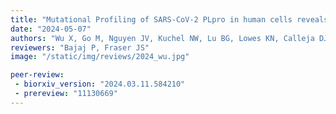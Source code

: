 ```yaml
---
title: "Mutational Profiling of SARS-CoV-2 PLpro in human cells reveals requirements for function, structure, and drug escape"
date: "2024-05-07"
authors: "Wu X, Go M, Nguyen JV, Kuchel NW, Lu BG, Lowes KN, Calleja DJ, Mitchell JP, Lessene G, Komander D, Call ME"
reviewers: "Bajaj P, Fraser JS"
image: "/static/img/reviews/2024_wu.jpg"

peer-review:
 - biorxiv_version: "2024.03.11.584210"
 - prereview: "11130669"
---
```

